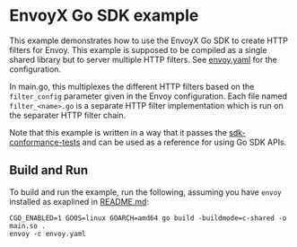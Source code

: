 # EnvoyX Go SDK example

This example demonstrates how to use the EnvoyX Go SDK to create HTTP filters for Envoy. This example is supposed to be compiled as a
single shared library but to server multiple HTTP filters. See [envoy.yaml](envoy.yaml) for the configuration.

In main.go, this multiplexes the different HTTP filters based on the `filter_config` parameter given in the Envoy configuration.
Each file named `filter_<name>.go` is a separate HTTP filter implementation which is run on the separater HTTP filter chain.

Note that this example is written in a way that it passes the [sdk-conformance-tests](https://github.com/envoyproxyx/sdk-conformance-tests) and can be used as a reference for using Go SDK APIs.

## Build and Run

To build and run the example, run the following, assuming you have `envoy` installed as exaplined in [README.md](../README.md):

```
CGO_ENABLED=1 GOOS=linux GOARCH=amd64 go build -buildmode=c-shared -o main.so .
envoy -c envoy.yaml
```
